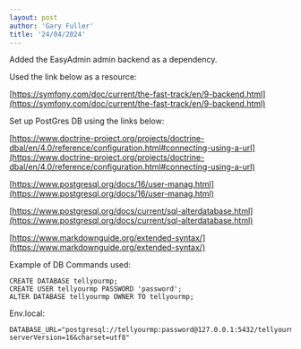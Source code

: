 ```yaml
---
layout: post
author: 'Gary Fuller'
title: '24/04/2024'
---
```


Added the EasyAdmin admin backend as a dependency.

Used the link below as a resource: 

[https://symfony.com/doc/current/the-fast-track/en/9-backend.html](https://symfony.com/doc/current/the-fast-track/en/9-backend.html)

Set up PostGres DB using the links below:

[https://www.doctrine-project.org/projects/doctrine-dbal/en/4.0/reference/configuration.html#connecting-using-a-url](https://www.doctrine-project.org/projects/doctrine-dbal/en/4.0/reference/configuration.html#connecting-using-a-url)

[https://www.postgresql.org/docs/16/user-manag.html](https://www.postgresql.org/docs/16/user-manag.html)

[https://www.postgresql.org/docs/current/sql-alterdatabase.html](https://www.postgresql.org/docs/current/sql-alterdatabase.html)

[https://www.markdownguide.org/extended-syntax/](https://www.markdownguide.org/extended-syntax/)

Example of DB Commands used:

```
CREATE DATABASE tellyourmp;
CREATE USER tellyourmp PASSWORD 'password';
ALTER DATABASE tellyourmp OWNER TO tellyourmp;
```

Env.local:

```
DATABASE_URL="postgresql://tellyourmp:password@127.0.0.1:5432/tellyourmp?serverVersion=16&charset=utf8"
```
